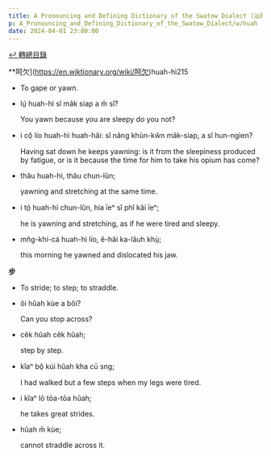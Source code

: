 ```yaml
---
title: A Pronouncing and Defining Dictionary of the Swatow Dialect (汕頭方言音義字典) / huah
p: A_Pronouncing_and_Defining_Dictionary_of_the_Swatow_Dialect/w/huah
date: 2024-04-01 23:00:00
---
```


[↩️ 轉總目錄](/A_Pronouncing_and_Defining_Dictionary_of_the_Swatow_Dialect)


**呵欠](https://en.wiktionary.org/wiki/呵欠)huah-hì215
- To gape or yawn.

- lṳ́ huah-hì sĭ mâk siap a m̄ sĭ?

  You yawn because you are sleepy do you not?

- i cŏ̤ lío huah-hì huah-hăi: sĭ nâng khùn-kw̆n mâk-siap, a sĭ hun-ngìen?

  Having sat down he keeps yawning: is it from the  sleepiness produced by fatigue, or is it because the time for him to  take his opium has come?

- thâu huah-hì, thâu chun-lûn;

  yawning and stretching at the same time.

- i tó̤ huah-hì chun-lûn, hía īeⁿ sĭ phî kâi īeⁿ;

  he is yawning and stretching, as if he were tired and sleepy.

- mn̂g-khí-cá huah-hì lío, ĕ-hâi ka-lâuh khṳ̀;

  this morning he yawned and dislocated his jaw. 

**步**
- To stride; to step; to straddle.

- ŏi hûah kùe a bŏi?

  Can you stop across?

- cêk hûah cêk hûah;

  step by step.

- kîaⁿ bô̤ kúi hûah kha cū sng;

  I had walked but a few steps when my legs were tired.

- i kîaⁿ lō tōa-tōa hûah;

  he takes great strides.

- hûah m̄ kùe;

  cannot straddle across it.